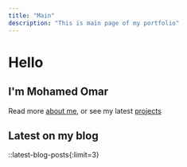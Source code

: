 ```yaml
---
title: "Main"
description: "This is main page of my portfolio"
---
```


# Hello

## I'm Mohamed Omar

Read more [about me](/about), or see my latest [projects](/projects)

## Latest on my blog

::latest-blog-posts{:limit=3}
